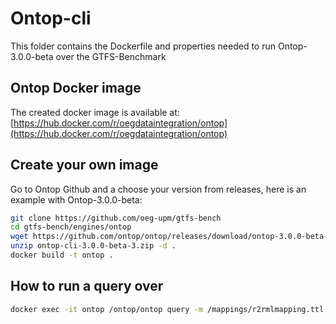# Ontop-cli
This folder contains the Dockerfile and properties needed to run Ontop-3.0.0-beta over the GTFS-Benchmark

## Ontop Docker image
The created docker image is available at: [https://hub.docker.com/r/oegdataintegration/ontop](https://hub.docker.com/r/oegdataintegration/ontop)

## Create your own image
Go to Ontop Github and a choose your version from releases, here is an example with Ontop-3.0.0-beta:
```bash
git clone https://github.com/oeg-upm/gtfs-bench
cd gtfs-bench/engines/ontop
wget https://github.com/ontop/ontop/releases/download/ontop-3.0.0-beta-3/ontop-cli-3.0.0-beta-3.zip
unzip ontop-cli-3.0.0-beta-3.zip -d .
docker build -t ontop .
```

## How to run a query over
```bash
docker exec -it ontop /ontop/ontop query -m /mappings/r2rmlmapping.ttl -p /ontop/properties/propertiesFile.properties -q /queries/query.rq
```

